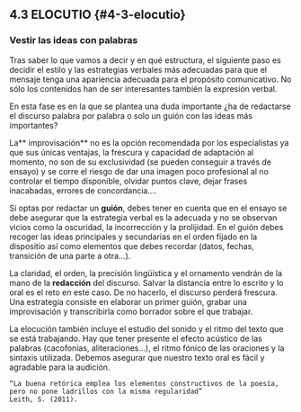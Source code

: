 ## 4.3 ELOCUTIO {#4-3-elocutio}

### Vestir las ideas con palabras

Tras saber lo que vamos a decir y en qué estructura, el siguiente paso es decidir el estilo y las estrategias verbales más adecuadas para que el mensaje tenga una apariencia adecuada para el propósito comunicativo. No sólo los contenidos han de ser interesantes también la expresión verbal.

En esta fase  es en la que se plantea una duda importante ¿ha de redactarse el discurso palabra por palabra o solo un guión con las ideas más importantes?

La** improvisación** no es la opción recomendada por los especialistas ya que sus únicas ventajas, la frescura y capacidad de adaptación al momento, no son de su exclusividad (se pueden conseguir a través de ensayo) y se corre el riesgo de dar una imagen poco profesional al no controlar el tiempo disponible, olvidar puntos clave, dejar frases inacabadas, errores de concordancia....

Si optas por redactar un **guión**, debes tener en cuenta que en el ensayo se debe asegurar que la estrategia verbal es la adecuada y no se observan vicios como la oscuridad, la incorrección y la prolijidad. En el guión debes recoger las ideas principales y secundarias en el orden fijado en la dispositio así como elementos que debes recordar (datos, fechas, transición de una parte a otra…).

La claridad, el orden, la precisión lingüística y el ornamento vendrán de la mano de la **redacción** del discurso. Salvar la distancia entre lo escrito y lo oral es el reto en este caso. De no hacerlo, el discurso perderá frescura. Una estrategia consiste en elaborar un primer guión, grabar una improvisación y transcribirla como borrador sobre el que trabajar.

La elocución también incluye el estudio del sonido y el ritmo del texto que se está trabajando. Hay que tener presente el efecto acústico de las palabras (cacofonías, aliteraciones...), el ritmo fónico de las oraciones y la sintaxis utilizada. Debemos asegurar que nuestro texto oral es fácil y agradable para la audición.

    “La buena retórica emplea los elementos constructivos de la poesía, 
    pero no pone ladrillos con la misma regularidad” 
    Leith, S. (2011).
